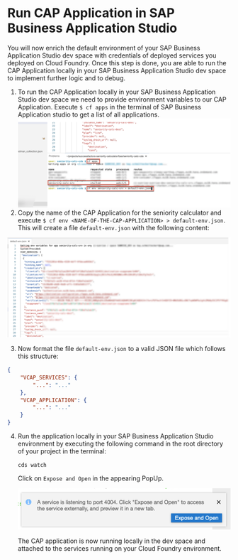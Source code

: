 # Run CAP Application in SAP Business Application Studio

You will now enrich the default environment of your SAP Business Application Studio dev space with credentials of deployed services you deployed on Cloud Foundry. Once this step is done, you are able to run the CAP Application locally in your SAP Business Application Studio dev space to implement further logic and to debug.

1. To run the CAP Application locally in your SAP Business Application Studio dev space we need to provide environment variables to our CAP Application. Execute ```$ cf apps``` in the terminal of SAP Business Application studio to get a list of all applications.
![Open App](./images/bas-0.png)
2. Copy the name of the CAP Application for the seniority calculator and execute ```$ cf env <NAME-OF-THE-CAP-APPLICATION> > default-env.json```. This will create a file ```default-env.json``` with the following content:

![Open App](./images/bas-1.png)

3. Now format the file ```default-env.json``` to a valid JSON file which follows this structure:

```json
{
    "VCAP_SERVICES": {
        "...": "..."
    },
    "VCAP_APPLICATION": {
        "...": "..."
    }
}
```

4. Run the application locally in your SAP Business Application Studio environment by executing the following command in the root directory of your project in the terminal:

    ```
    cds watch
    ```

    Click on `Expose and Open` in the appearing PopUp. 

    ![Open App](./images/bas-2.png)

    The CAP application is now running locally in the dev space and attached to the services running on your Cloud Foundry environment.